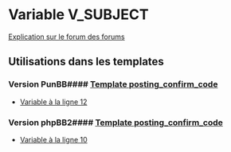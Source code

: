 # Variable V_SUBJECT
[Explication sur le forum des forums](http://forum.forumactif.com/t294113-listing-des-variables#V_SUBJECT)
## Utilisations dans les templates
### Version PunBB#### [Template posting_confirm_code](punbb/posting_confirm_code.md)
* [Variable à la ligne 12](../punbb/posting_confirm_code.tpl#L12)
### Version phpBB2#### [Template posting_confirm_code](subsilver/posting_confirm_code.md)
* [Variable à la ligne 10](../subsilver/posting_confirm_code.tpl#L10)